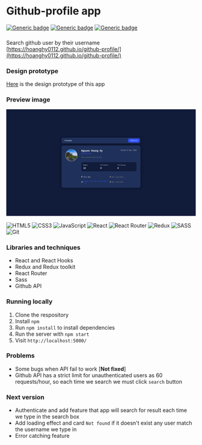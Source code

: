 # Github-profile app

[![Generic badge](https://img.shields.io/badge/version-1.0.0-blue.svg)](https://shields.io/) 
[![Generic badge](https://img.shields.io/badge/issues-2-red.svg)](https://shields.io/) 
[![Generic badge](https://img.shields.io/badge/build-passing-green.svg)](https://shields.io/)  
###
Search github user by their username  
[https://hoanghy0112.github.io/github-profile/](https://hoanghy0112.github.io/github-profile/)

### Design prototype
[Here](https://www.frontendmentor.io/challenges/github-user-search-app-Q09YOgaH6) is the design prototype of this app

### Preview image
![Preview image](./Preview.png)

![HTML5](https://img.shields.io/badge/html5-%23E34F26.svg?style=for-the-badge&logo=html5&logoColor=white)
![CSS3](https://img.shields.io/badge/css3-%231572B6.svg?style=for-the-badge&logo=css3&logoColor=white)
![JavaScript](https://img.shields.io/badge/javascript-%23323330.svg?style=for-the-badge&logo=javascript&logoColor=%23F7DF1E)
![React](https://img.shields.io/badge/react-%2320232a.svg?style=for-the-badge&logo=react&logoColor=%2361DAFB)
![React Router](https://img.shields.io/badge/React_Router-CA4245?style=for-the-badge&logo=react-router&logoColor=white)
![Redux](https://img.shields.io/badge/redux-%23593d88.svg?style=for-the-badge&logo=redux&logoColor=white)
![SASS](https://img.shields.io/badge/SASS-hotpink.svg?style=for-the-badge&logo=SASS&logoColor=white)
![Git](https://img.shields.io/badge/git-%23F05033.svg?style=for-the-badge&logo=git&logoColor=white)


### Libraries and techniques
- React and React Hooks
- Redux and Redux toolkit
- React Router
- Sass
- Github API

### Running locally
1. Clone the respository
2. Install `npm`
3. Run `npm install` to install dependencies
4. Run the server with `npm start`
5. Visit `http://localhost:5000/`

### Problems
- Some bugs when API fail to work  [**Not fixed**]
- Github API has a strict limit for unauthenticated users as 60 requests/hour, so each time we search we must click `search` button 

### Next version
- Authenticate and add feature that app will search for result each time we type in the search box
- Add loading effect and card `Not found` if it doesn't exist any user match the username we type in
- Error catching feature 
